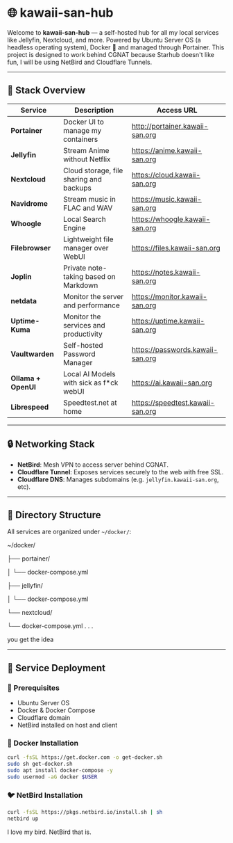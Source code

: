 # 🌐 kawaii-san-hub

Welcome to **kawaii-san-hub** — a self-hosted hub for all my local services like Jellyfin, Nextcloud, and more. Powered by Ubuntu Server OS (a headless operating system), Docker 🐳 and managed through Portainer. This project is designed to work behind CGNAT because Starhub doesn't like fun, I will be using NetBird and Cloudflare Tunnels. 

---

## 🧱 Stack Overview

| Service             | Description                                | Access URL                       |
|---------------------|--------------------------------------------|----------------------------------|
| **Portainer**       | Docker UI to manage my containers          | http://portainer.kawaii-san.org  |
| **Jellyfin**        | Stream Anime without Netflix               | https://anime.kawaii-san.org     |
| **Nextcloud**       | Cloud storage, file sharing and backups    | https://cloud.kawaii-san.org     |
| **Navidrome**       | Stream music in FLAC and WAV               | https://music.kawaii-san.org     | 
| **Whoogle**         | Local Search Engine                        | https://whoogle.kawaii-san.org   |
| **Filebrowser**     | Lightweight file manager over WebUI        | https://files.kawaii-san.org     |
| **Joplin**          | Private note-taking based on Markdown      | https://notes.kawaii-san.org     |
| **netdata**         | Monitor the server and performance         | https://monitor.kawaii-san.org   |
| **Uptime-Kuma**     | Monitor the services and productivity      | https://uptime.kawaii-san.org    |
| **Vaultwarden**     | Self-hosted Password Manager               | https://passwords.kawaii-san.org |
| **Ollama + OpenUI** | Local AI Models with sick as f*ck webUI    | https://ai.kawaii-san.org        |
| **Librespeed**      | Speedtest.net at home                      | https://speedtest.kawaii-san.org |

---

## 🔒 Networking Stack

- **NetBird**: Mesh VPN to access server behind CGNAT.
- **Cloudflare Tunnel**: Exposes services securely to the web with free SSL.
- **Cloudflare DNS**: Manages subdomains (e.g. `jellyfin.kawaii-san.org`, etc).

---

## 📁 Directory Structure

All services are organized under `~/docker/`:

~/docker/

├── portainer/

│ └── docker-compose.yml

├── jellyfin/

│ └── docker-compose.yml

└── nextcloud/

  └── docker-compose.yml
.
.
.

you get the idea

---

## 🚀 Service Deployment

### 🧰 Prerequisites

- Ubuntu Server OS
- Docker & Docker Compose
- Cloudflare domain
- NetBird installed on host and client

### 🐳 Docker Installation

```bash
curl -fsSL https://get.docker.com -o get-docker.sh
sudo sh get-docker.sh
sudo apt install docker-compose -y
sudo usermod -aG docker $USER
```
### 🐦 NetBird Installation
```bash
curl -fsSL https://pkgs.netbird.io/install.sh | sh
netbird up
```
I love my bird. NetBird that is.
